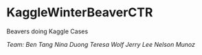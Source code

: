 KaggleWinterBeaverCTR
=====================
Beavers doing Kaggle Cases

<i>Team:</li>
<i>Ben Tang</li>
<i>Nina Duong</i>
<i>Teresa Wolf</i>
<i>Jerry Lee</i>
<i>Nelson Munoz</i>
